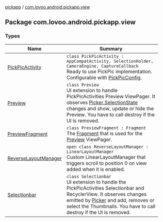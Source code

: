 [pickapp](../index.md) / [com.lovoo.android.pickapp.view](./index.md)

## Package com.lovoo.android.pickapp.view

### Types

| Name | Summary |
|---|---|
| [PickPicActivity](-pick-pic-activity/index.md) | `class PickPicActivity : AppCompatActivity, SelectionHolder, CameraEngine, CaptureCallback`<br>Ready to use PickPic implementation. Configurable with [PickPicConfig](../com.lovoo.android.pickapp.model/-pick-pic-config/index.md). |
| [Preview](-preview/index.md) | `class Preview`<br>UI extension to handle PickPicActivities Preview ViewPager. It observes [Picker.SelectionState](../com.lovoo.android.pickapp.model/-picker/-selection-state/index.md) changes and show, update or hide the Preview. You have to call destroy if the UI is removed. |
| [PreviewFragment](-preview-fragment/index.md) | `class PreviewFragment : Fragment`<br>The [Fragment](#) that is used for the [Preview](-preview/index.md) ViewPager. |
| [ReverseLayoutManager](-reverse-layout-manager/index.md) | `open class ReverseLayoutManager : LinearLayoutManager`<br>Custom LinearLayoutManager that triggers scroll to position 0 on view added when it is enabled. |
| [Selectionbar](-selectionbar/index.md) | `class Selectionbar`<br>UI extension to handle the PickPicActivities Selectionbar and RecyclerView. It observes changes emitted by [Picker](../com.lovoo.android.pickapp.model/-picker/index.md) and add, removes or select the Thumbnails. You have to call destroy if the UI is removed. |
